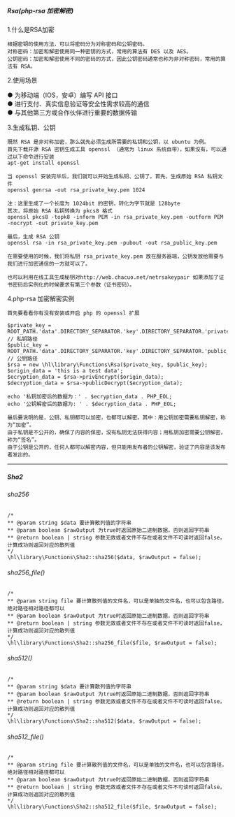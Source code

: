 <h5>Rsa(php-rsa 加密解密)</h5>

1.什么是RSA加密

    根据密钥的使用方法，可以将密码分为对称密码和公钥密码。
    对称密码：加密和解密使用同一种密钥的方式，常用的算法有 DES 以及 AES。
    公钥密码：加密和解密使用不同的密码的方式，因此公钥密码通常也称为非对称密码，常用的算法有 RSA。

2.使用场景

  ● 为移动端（IOS，安卓）编写 API 接口<br>
  ● 进行支付、真实信息验证等安全性需求较高的通信<br>
  ● 与其他第三方或合作伙伴进行重要的数据传输<br>

3.生成私钥、公钥

    既然 RSA 是非对称加密，那么就先必须生成所需要的私钥和公钥，以 ubuntu 为例。
    首先下载开源 RSA 密钥生成工具 openssl （通常为 linux 系统自带），如果没有，可以通过以下命令进行安装
    apt-get install openssl

    当 openssl 安装完毕后，我们就可以开始生成私钥、公钥了。首先，生成原始 RSA 私钥文件
    openssl genrsa -out rsa_private_key.pem 1024

    注：这里生成了一个长度为 1024bit 的密钥，转化为字节就是 128byte
    其次，将原始 RSA 私钥转换为 pkcs8 格式
    openssl pkcs8 -topk8 -inform PEM -in rsa_private_key.pem -outform PEM -nocrypt -out private_key.pem

    最后，生成 RSA 公钥
    openssl rsa -in rsa_private_key.pem -pubout -out rsa_public_key.pem

    在需要使用的时候，我们将私钥 rsa_private_key.pem 放在服务器端，公钥发放给需要与我们进行加密通信的一方就可以了。

    也可以利用在线工具生成秘钥对http://web.chacuo.net/netrsakeypair 如果添加了证书密码后实例化的时候要求有第三个参数（证书密码）。

4.php-rsa 加密解密实例

    首先要看看你有没有安装或开启 php 的 openssl 扩展

    $private_key = ROOT_PATH.'data'.DIRECTORY_SEPARATOR.'key'.DIRECTORY_SEPARATOR.'private_key.pem'; // 私钥路径
    $public_key = ROOT_PATH.'data'.DIRECTORY_SEPARATOR.'key'.DIRECTORY_SEPARATOR.'public_key.pem'; // 公钥路径
    $rsa = new \hl\library\Functions\Rsa($private_key, $public_key);
    $origin_data = 'this is a test data';
    $ecryption_data = $rsa->privEncrypt($origin_data);
    $decryption_data = $rsa->publicDecrypt($ecryption_data);

    echo '私钥加密后的数据为：' . $ecryption_data . PHP_EOL;
    echo '公钥解密后的数据为: ' . $decryption_data . PHP_EOL;

    最后要说明的是，公钥、私钥都可以加密，也都可以解密。其中：用公钥加密需要私钥解密，称为“加密”。
    由于私钥是不公开的，确保了内容的保密，没有私钥无法获得内容；用私钥加密需要公钥解密，称为“签名”。
    由于公钥是公开的，任何人都可以解密内容，但只能用发布者的公钥解密，验证了内容是该发布者发出的。

<hr>
<h5>Sha2</h5>

<h6>sha256</h6>

    /*
    ** @param string $data 要计算散列值的字符串
    ** @param boolean $rawOutput 为true时返回原始二进制数据，否则返回字符串
    ** @return boolean | string 参数无效或者文件不存在或者文件不可读时返回false，计算成功则返回对应的散列值
    */
    \hl\library\Functions\Sha2::sha256($data, $rawOutput = false);

<h6>sha256_file()</h6>  

    /*
    ** @param string file 要计算散列值的文件名，可以是单独的文件名，也可以包含路径，绝对路径相对路径都可以
    ** @param boolean $rawOutput 为true时返回原始二进制数据，否则返回字符串
    ** @return boolean | string 参数无效或者文件不存在或者文件不可读时返回false，计算成功则返回对应的散列值
    */      
    \hl\library\Functions\Sha2::sha256_file($file, $rawOutput = false);

<h6>sha512()</h6>

    /*
    ** @param string $data 要计算散列值的字符串
    ** @param boolean $rawOutput 为true时返回原始二进制数据，否则返回字符串
    ** @return boolean | string 参数无效或者文件不存在或者文件不可读时返回false，计算成功则返回对应的散列值
    */
    \hl\library\Functions\Sha2::sha512($data, $rawOutput = false);

<h6>sha512_file()</h6>
    
    /*
    ** @param string file 要计算散列值的文件名，可以是单独的文件名，也可以包含路径，绝对路径相对路径都可以
    ** @param boolean $rawOutput 为true时返回原始二进制数据，否则返回字符串
    ** @return boolean | string 参数无效或者文件不存在或者文件不可读时返回false，计算成功则返回对应的散列值
    */ 
    \hl\library\Functions\Sha2::sha512_file($file, $rawOutput = false);  